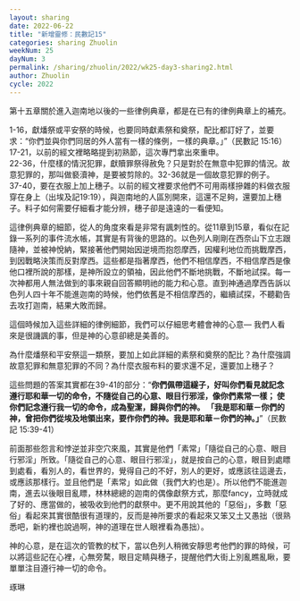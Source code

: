 ```yaml
---
layout: sharing
date: 2022-06-22
title: "新增靈修：民數記15"
categories: sharing Zhuolin
weekNum: 25
dayNum: 3
permalink: /sharing/zhuolin/2022/wk25-day3-sharing2.html
author: Zhuolin
cycle: 2022
---  
```


第十五章關於進入迦南地以後的一些律例典章，都是在已有的律例典章上的補充。

1-16，獻燔祭或平安祭的時候，也要同時獻素祭和奠祭，配比都訂好了，並要求：“你們並與你們同居的外人當有一樣的條例，一樣的典章。」”（‭‭民數記‬ ‭15:16‬）  
17-21，以前的經文裡略略提到初熟節，這次專門拿出來重申。  
22-36，什麼樣的情況犯罪，獻贖罪祭得赦免？只是對於在無意中犯罪的情況。故意犯罪的，那叫做褻瀆神，是要被剪除的。32-36就是一個故意犯罪的例子。  
37-40，要在衣服上加上穗子。以前的經文裡要求他們不可用兩樣摻雜的料做衣服穿在身上（出埃及記19:19），與迦南地的人區別開來，這還不足夠，還要加上穗子。料子如何需要仔細看才能分辨，穗子卻是遠遠的一看便知。

這律例典章的細節，從人的角度來看是非常有諷刺性的。從11章到15章，看似在記錄一系列的事件流水帳，其實是有背後的思路的。以色列人剛剛在西奈山下立志跟隨神，並被神悅納，緊接著他們開始因逆境而抱怨摩西，因權利地位而挑戰摩西，到因戰略決策而反對摩西。這些都是指著摩西，他們不相信摩西，不相信摩西是像他口裡所說的那樣，是神所設立的領袖，因此他們不斷地挑戰，不斷地試探。每一次神都用人無法做到的事來親自回答顯明祂的能力和心意。直到神通過摩西告訴以色列人四十年不能進迦南的時候，他們依舊是不相信摩西的，繼續試探，不聽勸告去攻打迦南，結果大敗而歸。

這個時候加入這些詳細的律例細節，我們可以仔細思考體會神的心意— 我們人看來是很譏諷的事，但是神的心意卻總是美善的。

為什麼燔祭和平安祭這一類祭，要加上如此詳細的素祭和奠祭的配比？為什麼強調故意犯罪和無意犯罪的不同？為什麼衣服布料的要求還不足，還要加上穗子？

這些問題的答案其實都在39-41的部分：“**你們佩帶這繸子，好叫你們看見就記念遵行耶和華一切的命令，不隨從自己的心意、眼目行邪淫，像你們素常一樣； 使你們記念遵行我一切的命令，成為聖潔，歸與你們的神。 「我是耶和華－你們的神，曾把你們從埃及地領出來，要作你們的神。我是耶和華－你們的神。」**”（民數記‬ ‭15:39-41‬）

前面那些怨言和悖逆並非空穴來風，其實是他們「素常」「隨從自己的心意、眼目行邪淫」所致。「隨從自己的心意、眼目行邪淫」，就是按自己的心意，眼目到處瞟到處看，看別人的，看世界的，覺得自己的不好，別人的更好，或應該往這邊去，或應該那樣行。並且他們是「素常」如此做（我們大約也是）。所以他們不能進迦南，進去以後眼目亂瞟，林林總總的迦南的偶像獻祭方式，那麼fancy，立時就成了好的、應當做的，被吸收到他們的獻祭中。更不用說其他的「惡俗」，多數「惡俗」看起來其實很酷很有道理的，反而是神所要求的看起來又笨又土又愚拙（很熟悉吧，新約裡也說過啊，神的道理在世人眼裡看為愚拙）。

神的心意，是在這次的管教的杖下，當以色列人稍微安靜思考他們的罪的時候，可以將這些記在心裡，心無旁騖，眼目定睛與穗子，提醒他們大街上別亂瞧亂瞅，要單單注目遵行神一切的命令。

琢琳
